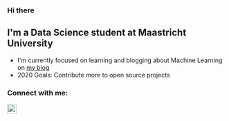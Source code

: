 ### Hi there

## I'm a Data Science student at Maastricht University
- I'm currently focused on learning and blogging about Machine Learning on [my blog](https://gregbruss.github.io/lanyon/about/)
- 2020 Goals: Contribute more to open source projects

### Connect with me:
[<img align="left" alt="LinkedIn" width ="22px" src="https://cdn.jsdelivr.net/npm/simple-icons@v3/icons/linkedin.svg" />][Linkedin]

<br />

[LinkedIn]: https://www.linkedin.com/in/gregbruss/



